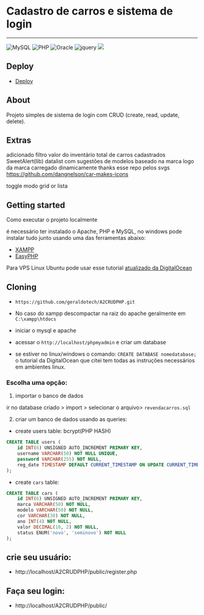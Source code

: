 # Cadastro de carros e sistema de login

<hr>

![MySQL](https://img.shields.io/badge/MySQL-00000F?style=for-the-badge&logo=mysql&logoColor=white)
![PHP](https://img.shields.io/badge/PHP-777BB4?style=for-the-badge&logo=php&logoColor=white)
![Oracle](https://img.shields.io/badge/Oracle-F80000?style=for-the-badge&logo=oracle&logoColor=black)
![jquery](https://img.shields.io/badge/jQuery-0769AD?style=for-the-badge&logo=jquery&logoColor=white)
![](https://img.shields.io/badge/Bootstrap-563D7C?style=for-the-badge&logo=bootstrap&logoColor=white)


## Deploy

- [Deploy](http://projeto.geraldox.com/public/)

## About

Projeto simples de sistema de login com CRUD (create, read, update, delete).

## Extras

adicionado filtro
valor do inventário
total de carros cadastrados
SweetAlert(lib)
datalist com sugestões de modelos baseado na marca
logo da marca carregado dinamicamente  thanks esse repo pelos svgs https://github.com/dangnelson/car-makes-icons

toggle modo grid or lista


## Getting started

Como executar o projeto localmente

é necessário ter instalado o Apache, PHP e MySQL, no windows pode instalar tudo junto usando uma das ferramentas abaixo:

- [XAMPP](https://www.apachefriends.org/pt_br/index.html)
- [EasyPHP](https://www.easyphp.org/)

Para VPS Linux Ubuntu pode usar esse tutorial [atualizado da DigitalOcean](https://www.digitalocean.com/community/tutorials/how-to-install-lamp-stack-on-ubuntu)

## Cloning

- `https://github.com/geraldotech/A2CRUDPHP.git`
- No caso do xampp descompactar na raiz do apache geralmente em `C:\xampp\htdocs`
- iniciar o mysql e apache
- acessar o `http://localhost/phpmyadmin` e criar um database

- se estiver no linux/windows o comando: `CREATE DATABASE nomedatabase;` o tutorial da DigitalOcean que citei tem todas as instruções necessários em ambientes linux.

### Escolha uma opção:

1. importar o banco de dados 

ir no database criado > import > selecionar o arquivo> `revendacarros.sql`

2. criar um banco de dados usando as queries:

- create users table: bcrypt(PHP HASH)

```sql
CREATE TABLE users (
    id INT(6) UNSIGNED AUTO_INCREMENT PRIMARY KEY,
    username VARCHAR(50) NOT NULL UNIQUE,
    password VARCHAR(255) NOT NULL,
    reg_date TIMESTAMP DEFAULT CURRENT_TIMESTAMP ON UPDATE CURRENT_TIMESTAMP
);

````

- create `cars` table:

```sql
CREATE TABLE cars (
    id INT(6) UNSIGNED AUTO_INCREMENT PRIMARY KEY,
    marca VARCHAR(50) NOT NULL,
    modelo VARCHAR(50) NOT NULL,
    cor VARCHAR(30) NOT NULL,
    ano INT(4) NOT NULL,
    valor DECIMAL(10, 2) NOT NULL,
    status ENUM('novo', 'seminovo') NOT NULL
);
```

## crie seu usuário:

- http://localhost/A2CRUDPHP/public/register.php

## Faça seu login:

- http://localhost/A2CRUDPHP/public/
